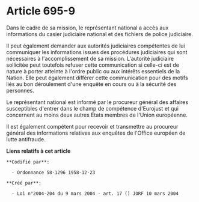 # Article 695-9

Dans le cadre de sa mission, le représentant national a accès aux informations du casier judiciaire national et des fichiers
de police judiciaire.

Il peut également demander aux autorités judiciaires compétentes de lui communiquer les informations issues des procédures
judiciaires qui sont nécessaires à l'accomplissement de sa mission. L'autorité judiciaire sollicitée peut toutefois refuser
cette communication si celle-ci est de nature à porter atteinte à l'ordre public ou aux intérêts essentiels de la Nation.
Elle peut également différer cette communication pour des motifs liés au bon déroulement d'une enquête en cours ou à la
sécurité des personnes.

Le représentant national est informé par le procureur général des affaires susceptibles d'entrer dans le champ de compétence
d'Eurojust et qui concernent au moins deux autres Etats membres de l'Union européenne.

Il est également compétent pour recevoir et transmettre au procureur général des informations relatives aux enquêtes de
l'Office européen de lutte antifraude.

**Liens relatifs à cet article**

	**Codifié par**:

	  - Ordonnance 58-1296 1958-12-23

	**Créé par**:

	  - Loi n°2004-204 du 9 mars 2004 - art. 17 () JORF 10 mars 2004
